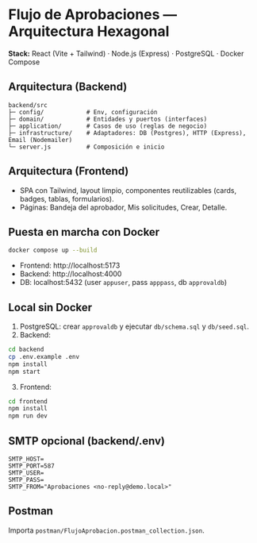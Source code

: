 # Flujo de Aprobaciones — Arquitectura Hexagonal
**Stack:** React (Vite + Tailwind) · Node.js (Express) · PostgreSQL · Docker Compose

## Arquitectura (Backend)
```
backend/src
├─ config/            # Env, configuración
├─ domain/            # Entidades y puertos (interfaces)
├─ application/       # Casos de uso (reglas de negocio)
├─ infrastructure/    # Adaptadores: DB (Postgres), HTTP (Express), Email (Nodemailer)
└─ server.js          # Composición e inicio
```

## Arquitectura (Frontend)
- SPA con Tailwind, layout limpio, componentes reutilizables (cards, badges, tablas, formularios).
- Páginas: Bandeja del aprobador, Mis solicitudes, Crear, Detalle.

## Puesta en marcha con Docker
```bash
docker compose up --build
```
- Frontend: http://localhost:5173
- Backend:  http://localhost:4000
- DB:       localhost:5432 (user `appuser`, pass `apppass`, db `approvaldb`)

## Local sin Docker
1) PostgreSQL: crear `approvaldb` y ejecutar `db/schema.sql` y `db/seed.sql`.
2) Backend:
```bash
cd backend
cp .env.example .env
npm install
npm start
```
3) Frontend:
```bash
cd frontend
npm install
npm run dev
```

## SMTP opcional (backend/.env)
```
SMTP_HOST=
SMTP_PORT=587
SMTP_USER=
SMTP_PASS=
SMTP_FROM="Aprobaciones <no-reply@demo.local>"
```

## Postman
Importa `postman/FlujoAprobacion.postman_collection.json`.
